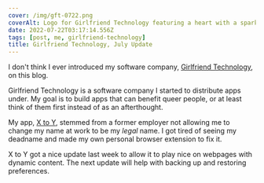 ```yaml
---
cover: /img/gft-0722.png
coverAlt: Logo for Girlfriend Technology featuring a heart with a sparkle in the bottom left
date: 2022-07-22T03:17:14.556Z
tags: [post, me, girlfriend-technology]
title: Girlfriend Technology, July Update
---
```


I don't think I ever introduced my software company, [Girlfriend Technology](https://girlfriend.technology), on this blog.

Girlfriend Technology is a software company I started to distribute apps under. My goal is to build apps that can benefit queer people, or at least think of them first instead of as an afterthought.

My app, [X to Y](https://girlfriend.technology/x-to-y), stemmed from a former employer not allowing me to change my name at work to be my *legal* name. I got tired of seeing my deadname and made my own personal browser extension to fix it.

X to Y got a nice update last week to allow it to play nice on webpages with dynamic content. The next update will help with backing up and restoring preferences.
